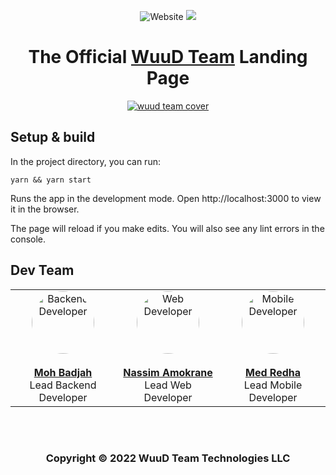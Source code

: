 <p align="center">
    <img alt="Website" src="https://img.shields.io/website?down_color=critical&down_message=down&style=flat&logo=internet&up_color=green&up_message=up&url=https%3A%2F%2Fwuud-team.com%2F">
	<img src="https://api.netlify.com/api/v1/badges/1a8f2e27-e68c-4421-af8a-9f010a5faefb/deploy-status" />
</p>

<h1 align="center">
    The Official <a href="https://wuud-team.com/">WuuD Team</a> Landing Page
</h1>

<p align="center">
	<a href="https://wuud-team.com/">
		<img src="https://i.imgur.com/1PXG5PZ.png" alt="wuud team cover">
	</a>
</p>

## Setup & build

In the project directory, you can run:

`yarn && yarn start`

Runs the app in the development mode.
Open http://localhost:3000 to view it in the browser.

The page will reload if you make edits.
You will also see any lint errors in the console.

## Dev Team

<table align="center">
<tbody>
  <tr border-radius="50%">
    <td align="center" valign="top" width="11%" border-radius="50%">
      <a href="https://github.com/badjio">
        <img
          alt="Backend Developer"
          src="https://avatars2.githubusercontent.com/u/15873766?s=400&v=4"
          style="border-radius:50%"
          width="100"
          height="100"
        />
        <br />
        <br />
        <b>Moh Badjah</b>
        <br />
      </a>
	Lead Backend Developer
    </td>
    <td align="center" valign="top" width="11%">
      <a href="https://github.com/na6im">
        <img
          alt="Web Developer"
          src="https://avatars1.githubusercontent.com/u/38627023?s=400&v=4"
          style="border-radius: 50px"
          width="100"
          height="100"
        />
        <br />
        <br />
        <b>Nassim Amokrane</b>
        <br />
      </a>
      	Lead Web Developer
    </td>
    <td align="center" valign="top" width="11%">
      <a href="https://github.com/MedRedha">
        <img
          alt="Mobile Developer"
          src="https://github.com/medredha.png?s=75"
          style="border-radius: 50%"
          width="100"
          height="100"
        />
        <br />
        <br />
        <b>Med Redha</b>
        <br />
      </a>
      	Lead Mobile Developer
    </td>
  </tr>
</tbody>
</table>

<br></br>

<h3 align="center">Copyright © 2022 WuuD Team Technologies LLC</h3>
